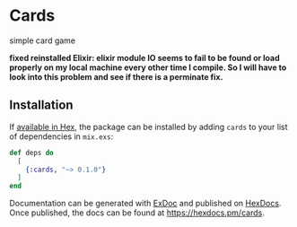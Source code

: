 # Cards
simple card game
 
 
<strong> fixed reinstalled Elixir: elixir module IO seems to fail to be found or load properly on my local machine every other time I compile. So I will have to look into this problem and see if there is a perminate fix.</strong>


## Installation

If [available in Hex](https://hex.pm/docs/publish), the package can be installed
by adding `cards` to your list of dependencies in `mix.exs`:

```elixir
def deps do
  [
    {:cards, "~> 0.1.0"}
  ]
end
```

Documentation can be generated with [ExDoc](https://github.com/elixir-lang/ex_doc)
and published on [HexDocs](https://hexdocs.pm). Once published, the docs can
be found at <https://hexdocs.pm/cards>.

